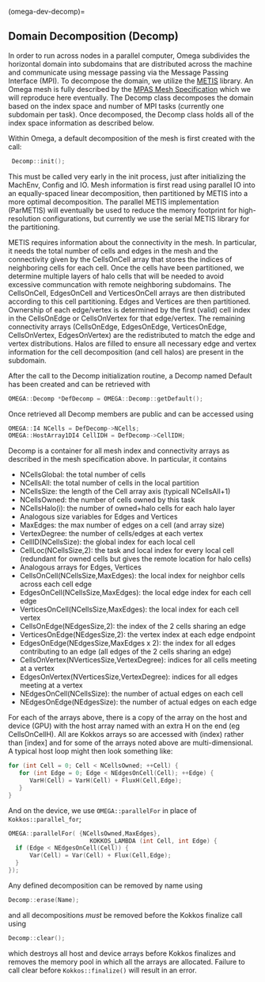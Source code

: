 (omega-dev-decomp)=

## Domain Decomposition (Decomp)

In order to run across nodes in a parallel computer, Omega subdivides the
horizontal domain into subdomains that are distributed across the machine
and communicate using message passing via the Message Passing Interface (MPI).
To decompose the domain, we utilize the
[METIS](http://glaros.dtc.umn.edu/gkhome/metis/metis/overview) library.
An Omega mesh is fully described by the
[MPAS Mesh Specification](https://mpas-dev.github.io/files/documents/MPAS-MeshSpec.pdf)
which we will reproduce here eventually. The Decomp class decomposes
the domain based on the index space and number of MPI tasks (currently
one subdomain per task). Once decomposed, the Decomp class holds all
of the index space information as described below.

Within Omega, a default decomposition of the mesh is first created
with the call:
```c++
 Decomp::init();
```
This must be called very early in the init process, just after initializing
the MachEnv, Config and IO.  Mesh information is first read using parallel
IO into an equally-spaced linear decomposition, then partitioned by METIS
into a more optimal decomposition. The parallel METIS implementation
(ParMETIS) will eventually be used to reduce the memory footprint for
high-resolution configurations, but currently we use the serial METIS library
for the partitioning.

METIS requires information about the connectivity in the mesh. In particular,
it needs the total number of cells and edges in the mesh and the connectivity
given by the CellsOnCell array that stores the indices of neighboring cells
for each cell. Once the cells have been partitioned, we determine multiple
layers of halo cells that will be needed to avoid excessive communcation with
remote neighboring subdomains. The CellsOnCell, EdgesOnCell
and VerticesOnCell arrays are then distributed according to this cell
partitioning. Edges and Vertices are then partitioned. Ownership of each
edge/vertex is determined by the first (valid) cell index in the CellsOnEdge
or CellsOnVertex for that edge/vertex. The remaining connectivity arrays
(CellsOnEdge, EdgesOnEdge, VerticesOnEdge, CellsOnVertex, EdgesOnVertex)
are the redistributed to match the edge and vertex distributions. Halos
are filled to ensure all necessary edge and vertex information for the
cell decomposition (and cell halos) are present in the subdomain.

After the call to the Decomp initialization routine, a Decomp named
Default has been created and can be retrieved with
```c++
OMEGA::Decomp *DefDecomp = OMEGA::Decomp::getDefault();
```
Once retrieved all Decomp members are public and can be accessed using
```c++
OMEGA::I4 NCells = DefDecomp->NCells;
OMEGA::HostArray1DI4 CellIDH = DefDecomp->CellIDH;
```
Decomp is a container for all mesh index and connectivity arrays as
described in the mesh specification above. In particular, it contains
  - NCellsGlobal: the total number of cells
  - NCellsAll: the total number of cells in the local partition
  - NCellsSize: the length of the Cell array axis (typicall NCellsAll+1)
  - NCellsOwned: the number of cells owned by this task
  - NCellsHalo(i): the number of owned+halo cells for each halo layer
  - Analogous size variables for Edges and Vertices
  - MaxEdges: the max number of edges on a cell (and array size)
  - VertexDegree: the number of cells/edges at each vertex
  - CellID(NCellsSize): the global index for each local cell
  - CellLoc(NCellsSize,2): the task and local index for every local cell
    (redundant for owned cells but gives the remote location for halo cells)
  - Analogous arrays for Edges, Vertices
  - CellsOnCell(NCellsSize,MaxEdges): the local index for neighbor cells
    across each cell edge
  - EdgesOnCell(NCellsSize,MaxEdges): the local edge index for each cell edge
  - VerticesOnCell(NCellsSize,MaxEdges): the local index for each cell vertex
  - CellsOnEdge(NEdgesSize,2): the index of the 2 cells sharing an edge
  - VerticesOnEdge(NEdgesSize,2): the vertex index at each edge endpoint
  - EdgesOnEdge(NEdgesSize,MaxEdges x 2): the index for all edges contributing
    to an edge (all edges of the 2 cells sharing an edge)
  - CellsOnVertex(NVerticesSize,VertexDegree): indices for all cells meeting
    at a vertex
  - EdgesOnVertex(NVerticesSize,VertexDegree): indices for all edges meeting
    at a vertex
  - NEdgesOnCell(NCellsSize): the number of actual edges on each cell
  - NEdgesOnEdge(NEdgesSize): the number of actual edges on each edge

For each of the arrays above, there is a copy of the array on the host and
device (GPU) with the host array named with an extra H on the end
(eg CellsOnCellH). All are Kokkos arrays so are accessed with (index) rather
than [index] and for some of the arrays noted above are multi-dimensional.
A typical host loop might then look something like:
```c++
for (int Cell = 0; Cell < NCellsOwned; ++Cell) {
   for (int Edge = 0; Edge < NEdgesOnCell(Cell); ++Edge) {
      VarH(Cell) = VarH(Cell) + FluxH(Cell,Edge);
   }
}
```
And on the device, we use `OMEGA::parallelFor` in place of `Kokkos::parallel_for`;
```c++
OMEGA::parallelFor( {NCellsOwned,MaxEdges},
                       KOKKOS_LAMBDA (int Cell, int Edge) {
  if (Edge < NEdgesOnCell(Cell)) {
      Var(Cell) = Var(Cell) + Flux(Cell,Edge);
  }
});
```

Any defined decomposition can be removed by name using
```c++
Decomp::erase(Name);
```
and all decompositions *must* be removed before the Kokkos finalize call using
```c++
Decomp::clear();
```
which destroys all host and device arrays before Kokkos finalizes and removes
the memory pool in which all the arrays are allocated. Failure to call clear
before `Kokkos::finalize()` will result in an error.
